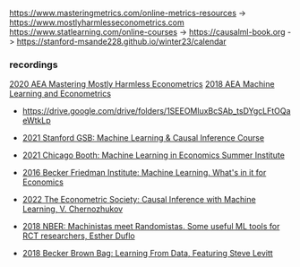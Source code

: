 <https://www.masteringmetrics.com/online-metrics-resources> -> <https://www.mostlyharmlesseconometrics.com>
<https://www.statlearning.com/online-courses> -> <https://causalml-book.org> -> <https://stanford-msande228.github.io/winter23/calendar>

### recordings
[2020 AEA Mastering Mostly Harmless Econometrics](https://www.aeaweb.org/conference/cont-ed/2020-webcasts)
[2018 AEA Machine Learning and Econometrics](https://www.aeaweb.org/conference/cont-ed/2018-webcasts)
  - <https://drive.google.com/drive/folders/1SEEOMluxBcSAb_tsDYgcLFtOQaeWtkLp>

- [2021 Stanford GSB: Machine Learning & Causal Inference Course](https://www.gsb.stanford.edu/faculty-research/labs-initiatives/sil/research/methods/ai-machine-learning/short-course)
- [2021 Chicago Booth: Machine Learning in Economics Summer Institute](https://www.youtube.com/playlist?list=PLjzPdttd_sxFEwgDWR0jspg7CTV5mBxzl)
- [2016 Becker Friedman Institute: Machine Learning. What's in it for Economics](https://www.youtube.com/playlist?list=PLSSQ1ikQ6KGhTwxYcD05SW8_ZH4xnCBoX)
  
- [2022 The Econometric Society: Causal Inference with Machine Learning, V. Chernozhukov](https://www.youtube.com/watch?v=g-xf50C_Ryg&t=7s)
- [2018 NBER: Machinistas meet Randomistas. Some useful ML tools for RCT researchers, Esther Duflo](https://www.nber.org/lecture/2018-masters-lecture-esther-duflo-meet-randomistas-useful-ml-tools-empirical-researchers)
  
- [2018 Becker Brown Bag: Learning From Data, Featuring Steve Levitt](https://www.youtube.com/watch?v=2EH1D3nhOGI)



